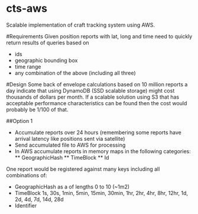 # cts-aws
Scalable implementation of craft tracking system using AWS.

#Requirements
Given position reports with lat, long and time need to quickly return results of queries based on
* ids
* geographic bounding box
* time range
* any combination of the above (including all three)


#Design
Some back of envelope calculations based on 10 million reports a day indicate that using DynamoDB (SSD scalable storage) might cost thousands of dollars per month. If a scalable solution using S3 that has acceptable performance characteristics can be found then the cost would probably be 1/100 of that.

##Option 1
* Accumulate reports over 24 hours (remembering some reports have arrival latency like positions sent via satellite)
* Send accumulated file to AWS for processing
* In AWS accumulate reports in memory maps in the following categories:
** GeographicHash
** TimeBlock
** Id

One report would be registered against many keys including all combinations of:

* GeographicHash as a of lengths 0 to 10 (~1m2)
* TimeBlock 1s, 30s, 1min, 5min, 15min, 30min, 1hr, 2hr, 4hr, 8hr, 12hr, 1d, 2d, 4d, 7d, 14d, 28d
* Identifier



